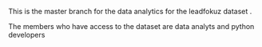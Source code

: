 This is the master branch for the data analytics for the leadfokuz dataset .

The members who have access to the dataset are data analyts and python developers

